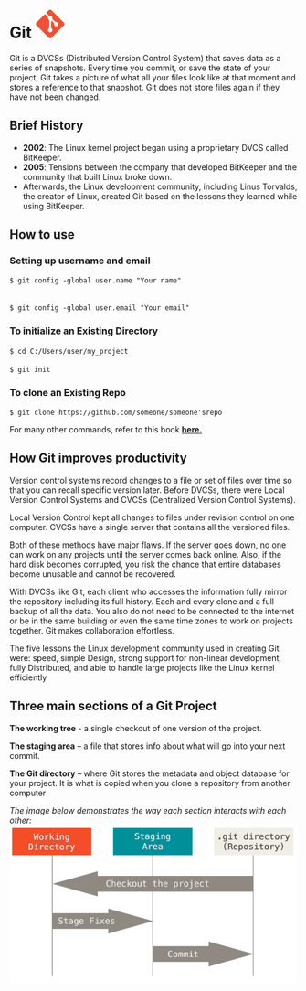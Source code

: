 # Git <img src="Images/git_logo.png" alt="git logo" width= 50 height=50>

Git is a DVCSs (Distributed Version Control System) that saves data as a series of snapshots. Every time you commit, or
save the state of your project, Git takes a picture of what all your files look like at that moment and stores a
reference to that snapshot. Git does not store files again if they have not been changed.

## Brief History

* **2002**: The Linux kernel project began using a proprietary DVCS called BitKeeper.
* **2005**: Tensions between the company that developed BitKeeper and the community that built Linux broke down.
* Afterwards, the Linux development community, including Linus Torvalds, the creator of Linux, created Git based on the
  lessons they learned while using BitKeeper.

## How to use

### Setting up username and email

    $ git config -global user.name "Your name"


    $ git config -global user.email "Your email"

### To initialize an Existing Directory

    $ cd C:/Users/user/my_project

    $ git init

### To clone an Existing Repo

    $ git clone https://github.com/someone/someone'srepo

For many other commands, refer to this book **[here.](https://git-scm.com/book/en/v2)**

## How Git improves productivity

Version control systems record changes to a file or set of files over time so that you can recall specific version
later. Before DVCSs, there were Local Version Control Systems and CVCSs (Centralized Version Control Systems).

Local Version Control kept all changes to files under revision control on one computer. CVCSs have a single server that
contains all the versioned files.

Both of these methods have major flaws. If the server goes down, no one can work on any projects until the server comes
back online. Also, if the hard disk becomes corrupted, you risk the chance that entire databases become unusable and
cannot be recovered.

With DVCSs like Git, each client who accesses the information fully mirror the repository including its full history.
Each and every clone and a full backup of all the data. You also do not need to be connected to the internet or be in
the same building or even the same time zones to work on projects together. Git makes collaboration effortless.

The five lessons the Linux development community used in creating Git were: speed, simple Design, strong support for
non-linear development, fully Distributed, and able to handle large projects like the Linux kernel efficiently

## Three main sections of a Git Project

**The working tree** - a single checkout of one version of the project.

**The staging area** – a file that stores info about what will go into your next commit.

**The Git directory** – where Git stores the metadata and object database for your project. It is what is copied when
you clone a repository from another computer

*The image below demonstrates the way each section interacts with each other:*
![Git sections](Images/git_sections.png)

